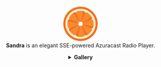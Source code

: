 <p align="center">
    <img src="src/static/img/favicon.png" style="height: 90px; width: 90px">
    <br>
    <strong>Sandra</strong> is an elegant SSE-powered Azuracast Radio Player.
    
  <details align="center">
  <summary>
    <strong>Gallery</strong>
  </summary>
  <p style="float: left; width: 100%;" align="center">
      <img src="src/gallery/Screenshot From 2025-04-14 08-38-52.png" width="45%" alt="Wahala 1">
      <img src="src//gallery/Screenshot From 2025-04-14 08-38-57.png" width="45%" alt="Wahala 2">
    </p>
    <p style="float: left; width: 100%;" align="center">
      <img src="src/gallery/Screenshot From 2025-04-14 08-39-03.png" width="45%" alt="Wahala 3">
      <img src="src/gallery/Screenshot From 2025-04-14 08-39-12.png" width="45%" alt="Wahala 4">
    </p>
</details>
</p>


